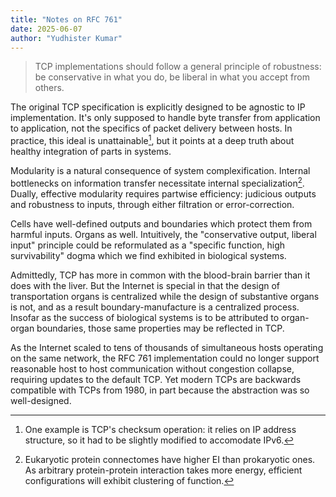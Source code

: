 ```yaml
---
title: "Notes on RFC 761"
date: 2025-06-07
author: "Yudhister Kumar"
---
```


> TCP implementations should follow a general principle of robustness: be conservative in what you do, be liberal in what you accept from others.

The original TCP specification is explicitly designed to be agnostic to IP implementation. It's only supposed to handle byte transfer from application to application, not the specifics of packet delivery between hosts. In practice, this ideal is unattainable[^1], but it points at a deep truth about healthy integration of parts in systems.

Modularity is a natural consequence of system complexification. Internal bottlenecks on information transfer necessitate internal specialization[^2]. Dually, effective modularity requires partwise efficiency: judicious outputs and robustness to inputs, through either filtration or error-correction.

Cells have well-defined outputs and boundaries which protect them from harmful inputs. Organs as well. Intuitively, the "conservative output, liberal input" principle could be reformulated as a "specific function, high survivability" dogma which we find exhibited in biological systems.

Admittedly, TCP has more in common with the blood-brain barrier than it does with the liver. But the Internet is special in that the design of transportation organs is centralized while the design of substantive organs is not, and as a result boundary-manufacture is a centralized process. Insofar as the success of biological systems is to be attributed to organ-organ boundaries, those same properties may be reflected in TCP.

As the Internet scaled to tens of thousands of simultaneous hosts operating on the same network, the RFC 761 implementation could no longer support reasonable host to host communication without congestion collapse, requiring updates to the default TCP. Yet modern TCPs are backwards compatible with TCPs from 1980, in part because the abstraction was so well-designed.

[^1]: One example is TCP's checksum operation: it relies on IP address structure, so it had to be slightly modified to accomodate IPv6.

[^2]: Eukaryotic protein connectomes have higher EI than prokaryotic ones. As arbitrary protein-protein interaction takes more energy, efficient configurations will exhibit clustering of function.
